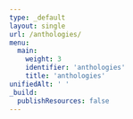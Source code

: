 ```yaml
---
type: _default
layout: single
url: /anthologies/
menu:
  main:
    weight: 3
    identifier: 'anthologies'
    title: 'anthologies'
unifiedAlt: ' '
_build:
  publishResources: false
---
```

